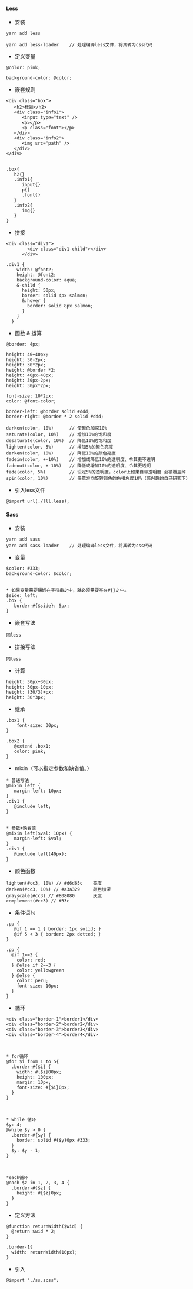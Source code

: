 



#### Less



* 安装

```
yarn add less

yarn add less-loader    // 处理编译less文件，将其转为css代码
```









* 定义变量

```
@color: pink;

background-color: @color;
```









* 嵌套规则

```
<div class="box">
   <h2>标题</h2>
   <div class="info1">
      <input type="text" />
      <p></p>
      <p class="font"></p>
   </div>
   <div class="info2">
      <img src="path" />
   </div>
</div>


.box{
   h2{}
   .info1{
      input{}
      p{}
      .font{}
   }
   .info2{
      img{}
   }
}
```











* 拼接

```
<div class="div1">
        <div class="div1-child"></div>
      </div>

.div1 {
    width: @font2;
    height: @font2;
    background-color: aqua;
    &-child {
      height: 50px;
      border: solid 4px salmon;
      &:hover {
        border: solid 8px salmon;
      }
    }
  }
```











* 函数 & 运算

```
@border: 4px;
```



```
height: 40+40px;
height: 30-2px;
height: 30*2px;
height: @border *2;
height: 40px+40px;
height: 30px-2px;
height: 30px*2px;

font-size: 10*2px;
color: @font-color;

border-left: @border solid #ddd;
border-right: @border * 2 solid #ddd;
```



```
darken(color, 10%)      // 使颜色加深10%
saturate(color, 10%)    // 增加10%的饱和度
desaturate(color, 10%)  // 降低10%的饱和度
lighten(color, 5%)      // 增加5%的颜色亮度
darken(color, 10%)      // 降低10%的颜色亮度
fadein(color, +-10%)    // 增加或降低10%的透明度、令其更不透明
fadeout(color, +-10%)   // 降低或增加10%的透明度、令其更透明
fade(color, 5%)         // 设定5%的透明度，color上如果自带透明度 会被覆盖掉
spin(color, 10%)        // 任意方向旋转颜色的色相角度10%（感兴趣的自己研究下）
```





* 引入less文件

```
@import url(./lll.less);
```





















#### Sass



* 安装

```
yarn add sass
yarn add sass-loader    // 处理编译less文件，将其转为css代码
```





* 变量

```
$color: #333;
background-color: $color;


* 如果变量需要镶嵌在字符串之中，就必须需要写在#{}之中。
$side: left;
.box {
   border-#{$side}: 5px;
}
```









* 嵌套写法

```
同less
```








* 拼接写法

```
同less
```









* 计算

```
height: 30px+30px;
height: 30px-10px;
height: (30/3)+px;
height: 30*3px;
```









* 继承

```
.box1 {
	font-size: 30px;
}

.box2 {
   @extend .box1;
   color: pink;
}
```











* mixin（可以指定参数和缺省值。）

```
* 普通写法
@mixin left {
   margin-left: 10px;
}
.div1 {
   @include left;
}


* 参数+缺省值
@mixin left($val: 10px) {
   margin-left: $val;
}
.div1 {
   @include left(40px);
}
```











* 颜色函数

```
lighten(#cc3, 10%) // #d6d65c    亮度
darken(#cc3, 10%) // #a3a329     颜色加深
grayscale(#cc3) // #808080       灰度
complement(#cc3) // #33c
```









* 条件语句

```
.pp {
   @if 1 == 1 { border: 1px solid; }
   @if 5 < 3 { border: 2px dotted; }
}

.pp {
  @if 1==2 {
    color: red;
  } @else if 2==3 {
    color: yellowgreen
  } @else {
    color: peru;
    font-size: 10px;
  }
}
```











* 循环

```
<div class="border-1">border1</div>
<div class="border-2">border2</div>
<div class="border-3">border3</div>
<div class="border-4">border4</div>



* for循环
@for $i from 1 to 5{
  .border-#{$i} {
    width: #{$i}00px;
    height: 100px;
    margin: 10px;
    font-size: #{$i}0px;
  }
}



* while 循环
$y: 4;
@while $y > 0 {
  .border-#{$y} {
    border: solid #{$y}0px #333;
  }
  $y: $y - 1;
}



*each循环
@each $z in 1, 2, 3, 4 {
  .border-#{$z} {
    height: #{$z}0px;
  }
}
```









* 定义方法

```
@function returnWidth($wid) {
  @return $wid * 2;
}

.border-1{
  width: returnWidth(10px);
}
```









* 引入

```
@import "./ss.scss";
```





























